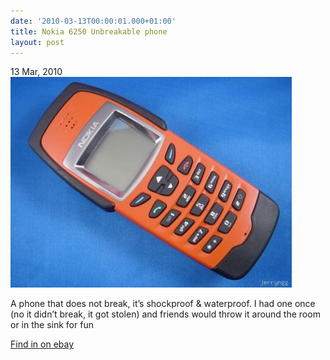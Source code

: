 ```yaml
---
date: '2010-03-13T00:00:01.000+01:00'
title: Nokia 6250 Unbreakable phone
layout: post
---
```


13 Mar, 2010  
![Nokia_6250](assets/images/nokia6250.jpg)

A phone that does not break, it’s shockproof & waterproof. I had one once (no it didn’t break, it got stolen) and friends would throw it around the room or in the sink for fun

[Find in on ebay](http://search.ebay.co.uk/nokia-6250-phone)